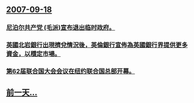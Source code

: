 ## [2007-09-18](/zh/news/2007/09/18/index.md)

### [尼泊尔共产党 (毛派)宣布退出临时政府。](/zh/news/2007/09/18/尼泊尔共产党-毛派-宣布退出临时政府.md)
### [英國北岩銀行出現擠兌情況後，英倫銀行宣佈為英國銀行界提供更多資金，以穩定市場。](/zh/news/2007/09/18/英國北岩銀行出現擠兌情況後-英倫銀行宣佈為英國銀行界提供更多資金-以穩定市場.md)
### [第62届联合国大会会议在纽约联合国总部开幕。](/zh/news/2007/09/18/第62届联合国大会会议在纽约联合国总部开幕.md)
## [前一天...](/zh/news/2007/09/17/index.md)

